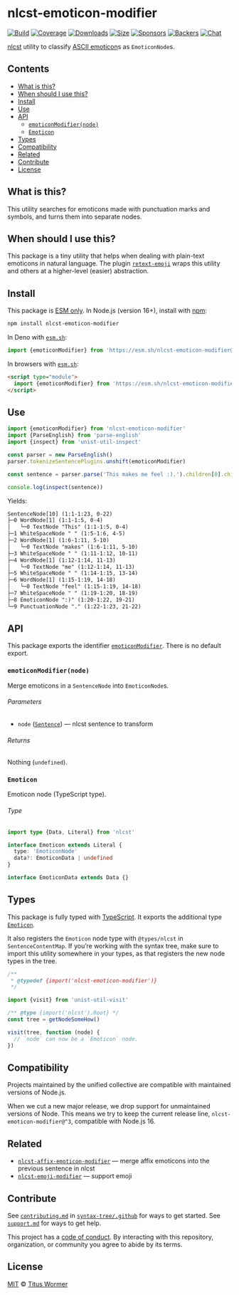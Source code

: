 # nlcst-emoticon-modifier

[![Build][build-badge]][build]
[![Coverage][coverage-badge]][coverage]
[![Downloads][downloads-badge]][downloads]
[![Size][size-badge]][size]
[![Sponsors][sponsors-badge]][collective]
[![Backers][backers-badge]][collective]
[![Chat][chat-badge]][chat]

[nlcst][] utility to classify [ASCII emoticon][wooorm-emoticon]s as `EmoticonNode`s.

## Contents

*   [What is this?](#what-is-this)
*   [When should I use this?](#when-should-i-use-this)
*   [Install](#install)
*   [Use](#use)
*   [API](#api)
    *   [`emoticonModifier(node)`](#emoticonmodifiernode)
    *   [`Emoticon`](#emoticon)
*   [Types](#types)
*   [Compatibility](#compatibility)
*   [Related](#related)
*   [Contribute](#contribute)
*   [License](#license)

## What is this?

This utility searches for emoticons made with punctuation marks and symbols,
and turns them into separate nodes.

## When should I use this?

This package is a tiny utility that helps when dealing with plain-text emoticons
in natural language.
The plugin [`retext-emoji`][retext-emoji] wraps this utility and others at a
higher-level (easier) abstraction.

## Install

This package is [ESM only][esm].
In Node.js (version 16+), install with [npm][]:

```sh
npm install nlcst-emoticon-modifier
```

In Deno with [`esm.sh`][esmsh]:

```js
import {emoticonModifier} from 'https://esm.sh/nlcst-emoticon-modifier@3'
```

In browsers with [`esm.sh`][esmsh]:

```html
<script type="module">
  import {emoticonModifier} from 'https://esm.sh/nlcst-emoticon-modifier@3?bundle'
</script>
```

## Use

```js
import {emoticonModifier} from 'nlcst-emoticon-modifier'
import {ParseEnglish} from 'parse-english'
import {inspect} from 'unist-util-inspect'

const parser = new ParseEnglish()
parser.tokenizeSentencePlugins.unshift(emoticonModifier)

const sentence = parser.parse('This makes me feel :).').children[0].children[0]

console.log(inspect(sentence))
```

Yields:

```txt
SentenceNode[10] (1:1-1:23, 0-22)
├─0 WordNode[1] (1:1-1:5, 0-4)
│   └─0 TextNode "This" (1:1-1:5, 0-4)
├─1 WhiteSpaceNode " " (1:5-1:6, 4-5)
├─2 WordNode[1] (1:6-1:11, 5-10)
│   └─0 TextNode "makes" (1:6-1:11, 5-10)
├─3 WhiteSpaceNode " " (1:11-1:12, 10-11)
├─4 WordNode[1] (1:12-1:14, 11-13)
│   └─0 TextNode "me" (1:12-1:14, 11-13)
├─5 WhiteSpaceNode " " (1:14-1:15, 13-14)
├─6 WordNode[1] (1:15-1:19, 14-18)
│   └─0 TextNode "feel" (1:15-1:19, 14-18)
├─7 WhiteSpaceNode " " (1:19-1:20, 18-19)
├─8 EmoticonNode ":)" (1:20-1:22, 19-21)
└─9 PunctuationNode "." (1:22-1:23, 21-22)
```

## API

This package exports the identifier
[`emoticonModifier`][api-emoticon-modifier].
There is no default export.

### `emoticonModifier(node)`

Merge emoticons in a `SentenceNode` into `EmoticonNode`s.

###### Parameters

*   `node` ([`Sentence`][sentence])
    — nlcst sentence to transform

###### Returns

Nothing (`undefined`).

### `Emoticon`

Emoticon node (TypeScript type).

###### Type

```ts
import type {Data, Literal} from 'nlcst'

interface Emoticon extends Literal {
  type: 'EmoticonNode'
  data?: EmoticonData | undefined
}

interface EmoticonData extends Data {}
```

## Types

This package is fully typed with [TypeScript][].
It exports the additional type [`Emoticon`][api-emoticon].

It also registers the `Emoticon` node type with `@types/nlcst` in
`SentenceContentMap`.
If you’re working with the syntax tree, make sure to import this utility
somewhere in your types, as that registers the new node types in the tree.

```js
/**
 * @typedef {import('nlcst-emoticon-modifier')}
 */

import {visit} from 'unist-util-visit'

/** @type {import('nlcst').Root} */
const tree = getNodeSomeHow()

visit(tree, function (node) {
  // `node` can now be a `Emoticon` node.
})
```

## Compatibility

Projects maintained by the unified collective are compatible with maintained
versions of Node.js.

When we cut a new major release, we drop support for unmaintained versions of
Node.
This means we try to keep the current release line,
`nlcst-emoticon-modifier@^3`, compatible with Node.js 16.

## Related

*   [`nlcst-affix-emoticon-modifier`](https://github.com/syntax-tree/nlcst-affix-emoticon-modifier)
    — merge affix emoticons into the previous sentence in nlcst
*   [`nlcst-emoji-modifier`](https://github.com/syntax-tree/nlcst-emoji-modifier)
    — support emoji

## Contribute

See [`contributing.md`][contributing] in [`syntax-tree/.github`][health] for
ways to get started.
See [`support.md`][support] for ways to get help.

This project has a [code of conduct][coc].
By interacting with this repository, organization, or community you agree to
abide by its terms.

## License

[MIT][license] © [Titus Wormer][author]

<!-- Definitions -->

[build-badge]: https://github.com/syntax-tree/nlcst-emoticon-modifier/workflows/main/badge.svg

[build]: https://github.com/syntax-tree/nlcst-emoticon-modifier/actions

[coverage-badge]: https://img.shields.io/codecov/c/github/syntax-tree/nlcst-emoticon-modifier.svg

[coverage]: https://codecov.io/github/syntax-tree/nlcst-emoticon-modifier

[downloads-badge]: https://img.shields.io/npm/dm/nlcst-emoticon-modifier.svg

[downloads]: https://www.npmjs.com/package/nlcst-emoticon-modifier

[size-badge]: https://img.shields.io/badge/dynamic/json?label=minzipped%20size&query=$.size.compressedSize&url=https://deno.bundlejs.com/?q=nlcst-emoticon-modifier

[size]: https://bundlejs.com/?q=nlcst-emoticon-modifier

[sponsors-badge]: https://opencollective.com/unified/sponsors/badge.svg

[backers-badge]: https://opencollective.com/unified/backers/badge.svg

[collective]: https://opencollective.com/unified

[chat-badge]: https://img.shields.io/badge/chat-discussions-success.svg

[chat]: https://github.com/syntax-tree/unist/discussions

[npm]: https://docs.npmjs.com/cli/install

[esm]: https://gist.github.com/sindresorhus/a39789f98801d908bbc7ff3ecc99d99c

[esmsh]: https://esm.sh

[typescript]: https://www.typescriptlang.org

[license]: license

[author]: https://wooorm.com

[health]: https://github.com/syntax-tree/.github

[contributing]: https://github.com/syntax-tree/.github/blob/main/contributing.md

[support]: https://github.com/syntax-tree/.github/blob/main/support.md

[coc]: https://github.com/syntax-tree/.github/blob/main/code-of-conduct.md

[retext-emoji]: https://github.com/retextjs/retext-emoji

[nlcst]: https://github.com/syntax-tree/nlcst

[sentence]: https://github.com/syntax-tree/nlcst#sentence

[wooorm-emoticon]: https://github.com/wooorm/emoticon

[api-emoticon-modifier]: #emoticonmodifiernode

[api-emoticon]: #emoticon

